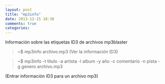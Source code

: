 ```yaml
---
layout: post
title: "mp3info"
date: 2013-12-15 18:38
comments: true
categories: 
---
```

Información sobre las etiquetas ID3 de archivos mp3blaster

>~$ mp3info archivo.mp3 (Ver la información ID3)

>~$ mp3info -t titulo -a artista -l album -y año -c comentario -n pista -g genero archivo.mp3

(Entrar información ID3 para un archivo mp3)

